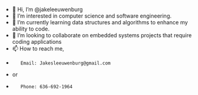 - 👋 Hi, I’m @jakeleeuwenburg
- 👀 I’m interested in computer science and software engineering.
- 🌱 I’m currently learning data structures and algorithms to enhance my ability to code.
- 💞️ I’m looking to collaborate on embedded systems projects that require coding applications
- 📫 How to reach me, 
-        Email: Jakesleeuwenburg@gmail.com  
- or
-        Phone: 636-692-1964 

<!---
jakeleeuwenburg/jakeleeuwenburg is a ✨ special ✨ repository because its `README.md` (this file) appears on your GitHub profile.
You can click the Preview link to take a look at your changes.
--->
